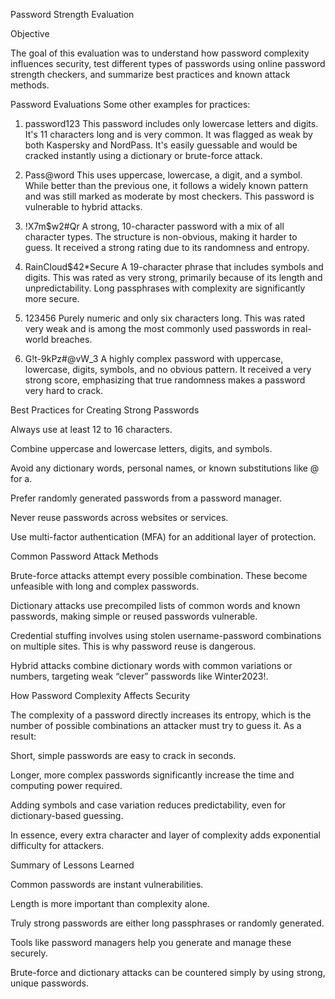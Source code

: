 Password Strength Evaluation 

Objective

The goal of this evaluation was to understand how password complexity influences security, test different types of passwords using online password strength checkers, and summarize best practices and known attack methods.


Password Evaluations
Some other examples for practices:
1. password123
This password includes only lowercase letters and digits. It's 11 characters long and is very common. It was flagged as weak by both Kaspersky and NordPass. It's easily guessable and would be cracked instantly using a dictionary or brute-force attack.


2. Pass@word
This uses uppercase, lowercase, a digit, and a symbol. While better than the previous one, it follows a widely known pattern and was still marked as moderate by most checkers. This password is vulnerable to hybrid attacks.


3. !X7m$w2#Qr
A strong, 10-character password with a mix of all character types. The structure is non-obvious, making it harder to guess. It received a strong rating due to its randomness and entropy.


4. RainCloud$42*Secure
A 19-character phrase that includes symbols and digits. This was rated as very strong, primarily because of its length and unpredictability. Long passphrases with complexity are significantly more secure.


5. 123456
Purely numeric and only six characters long. This was rated very weak and is among the most commonly used passwords in real-world breaches.


6. G!t-9kPz#@vW_3
A highly complex password with uppercase, lowercase, digits, symbols, and no obvious pattern. It received a very strong score, emphasizing that true randomness makes a password very hard to crack.


Best Practices for Creating Strong Passwords

Always use at least 12 to 16 characters.

Combine uppercase and lowercase letters, digits, and symbols.

Avoid any dictionary words, personal names, or known substitutions like @ for a.

Prefer randomly generated passwords from a password manager.

Never reuse passwords across websites or services.

Use multi-factor authentication (MFA) for an additional layer of protection.



Common Password Attack Methods

Brute-force attacks attempt every possible combination. These become unfeasible with long and complex passwords.

Dictionary attacks use precompiled lists of common words and known passwords, making simple or reused passwords vulnerable.

Credential stuffing involves using stolen username-password combinations on multiple sites. This is why password reuse is dangerous.

Hybrid attacks combine dictionary words with common variations or numbers, targeting weak “clever” passwords like Winter2023!.



How Password Complexity Affects Security

The complexity of a password directly increases its entropy, which is the number of possible combinations an attacker must try to guess it. As a result:

Short, simple passwords are easy to crack in seconds.

Longer, more complex passwords significantly increase the time and computing power required.

Adding symbols and case variation reduces predictability, even for dictionary-based guessing.


In essence, every extra character and layer of complexity adds exponential difficulty for attackers.


Summary of Lessons Learned

Common passwords are instant vulnerabilities.

Length is more important than complexity alone.

Truly strong passwords are either long passphrases or randomly generated.

Tools like password managers help you generate and manage these securely.

Brute-force and dictionary attacks can be countered simply by using strong, unique passwords.



